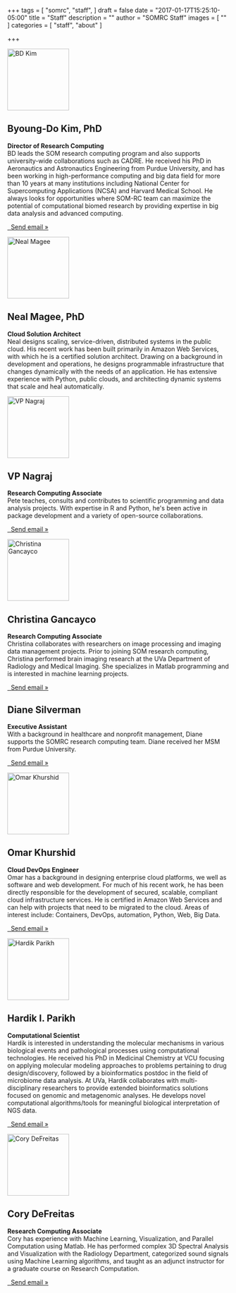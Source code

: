 +++
tags = [
  "somrc",
  "staff",
]
draft = false
date = "2017-01-17T15:25:10-05:00"
title = "Staff"
description = ""
author = "SOMRC Staff"
images = [
  ""
]
categories = [
  "staff",
  "about"
]

+++

<!-- Three columns of text below the carousel -->
<div class="row">
  <div class="col-lg-6">
    <img class="rounded-circle" src="https://somrc.virginia.edu/images/profile_bdkim.jpeg" alt="BD Kim" width="140" height="140">
    <h2>Byoung-Do Kim, PhD</h2>
    <p><b>Director of Research Computing</b> <br /> 
      BD leads the SOM research computing program and also supports university-wide collaborations such as CADRE. He received his PhD in Aeronautics and Astronautics Engineering from Purdue University, and has been working in high-performance computing and big data field for more than 10 years at many institutions including National Center for Supercomputing Applications (NCSA) and Harvard Medical School. He always looks for opportunities where SOM-RC team can maximize the potential of computational biomed research by providing expertise in big data analysis and advanced computing.
    </p>
    <p><a class="btn btn-secondary" href="mailto:bk7k@virginia.edu" role="button"><i class="far fa-envelope fa-lg"></i>&nbsp; Send email &raquo;</a></p>
  </div><!-- /.col-lg-6 -->
  <div class="col-lg-6">
    <img class="rounded-circle" src="https://somrc.virginia.edu/images/profile_nmagee.png" alt="Neal Magee" width="140" height="140">
    <h2>Neal Magee, PhD</h2>
    <p><b>Cloud Solution Architect</b> <br /> Neal designs scaling, service-driven, distributed systems in the public cloud. His recent work has been built primarily in Amazon Web Services, with which he is a certified solution architect. Drawing on a background in development and operations, he designs programmable infrastructure that changes dynamically with the needs of an application. He has extensive experience with Python, public clouds, and architecting dynamic systems that scale and heal automatically.</p>
    <p>
      <a class="btn btn-secondary" target="_new" href="mailto:nem2p@virginia.edu" role="button"><i class="far fa-envelope fa-lg"></i></a>
      <a class="btn btn-secondary" target="_new" href="https://stackoverflow.com/users/473488/neal" role="button"><i class="fab fa-stack-overflow fa-lg"></i></a>
      <a class="btn btn-secondary" target="_new" href="https://github.com/nmagee/" role="button"><i class="fab fa-github fa-lg"></i></a>
    </p>
  </div><!-- /.col-lg-6 -->
  <div class="col-lg-6">
    <img class="rounded-circle" src="https://avatars0.githubusercontent.com/u/8546787" alt="VP Nagraj" width="140" height="140">
    <h2>VP Nagraj</h2>
    <p><b>Research Computing Associate</b> <br /> Pete teaches, consults and contributes to scientific programming and data analysis projects.
With expertise in R and Python, he's been active in package development and a variety of open-source collaborations.</p>
    <p><a class="btn btn-secondary" href="mailto:vpnagraj@virginia.edu" role="button"><i class="far fa-envelope fa-lg"></i>&nbsp; Send email &raquo;</a></p>
  </div><!-- /.col-lg-6 -->
  <div class="col-lg-6">
    <img class="rounded-circle" src="https://avatars0.githubusercontent.com/u/17575107" alt="Christina Gancayco" width="140" height="140">
    <h2>Christina Gancayco</h2>
    <p><b>Research Computing Associate</b> <br /> Christina collaborates with researchers on image processing and imaging data management projects. Prior to joining SOM research computing, Christina performed brain imaging research at the UVa Department of Radiology and Medical Imaging. She specializes in Matlab programming and is interested in machine learning projects. </p>
    <p><a class="btn btn-secondary" href="mailto:cag3fr@virginia.edu" role="button"><i class="far fa-envelope fa-lg"></i>&nbsp; Send email &raquo;</a></p>
  </div><!-- /.col-lg-6 -->
  <!--Diane's profile-->
  <div class="col-lg-6">
<!--    <img class="rounded-circle" src="https://s3.amazonaws.com/ork-somrc-bucket/Diane-pic.jpg" alt="Diane Silverman" width="140" height="140"> -->
    <h2>Diane Silverman</h2>
    <p><b>Executive Assistant</b> <br />With a background in healthcare and nonprofit management, Diane supports the SOMRC research computing team. Diane received her MSM from Purdue University. </p>
    <p><a class="btn btn-secondary" href="mailto:sdb8c@virginia.edu" role="button"><i class="far fa-envelope fa-lg"></i>&nbsp; Send email &raquo;</a></p>
  </div><!-- /.col-lg-6 -->
  <!--Omar's profile-->
  <div class="col-lg-6">
    <img class="rounded-circle" src="/images/omar-kurshid.jpg" alt="Omar Khurshid" width="140" height="140">
    <h2>Omar Khurshid</h2>
    <p><b>Cloud DevOps Engineer</b> <br />Omar has a background in designing enterprise cloud platforms, we well as software and web development. For much of his recent work, he has been directly responsible for the development of secured, scalable, compliant cloud infrastructure services. He is certified in Amazon Web Services and can help with projects that need to be migrated to the cloud. Areas of interest include: Containers, DevOps, automation, Python, Web, Big Data. </p>
    <p><a class="btn btn-secondary" href="mailto:ork8s@virginia.edu" role="button"><i class="far fa-envelope fa-lg"></i>&nbsp; Send email &raquo;</a></p>
  </div><!-- /.col-lg-6 -->
  <!--Hardik's profile-->
  <div class="col-lg-6">
    <img class="rounded-circle" src="https://somrc.virginia.edu/images/ParikhHardik_pic.png" alt="Hardik Parikh" width="140" height="140">
    <h2>Hardik I. Parikh</h2>
    <p><b>Computational Scientist</b> <br />Hardik is interested in understanding the molecular mechanisms in various biological events and pathological processes using computational technologies. He received his PhD in Medicinal Chemistry at VCU focusing on applying molecular modeling approaches to problems pertaining to drug design/discovery, followed by a bioinformatics postdoc in the field of microbiome data analysis. At UVa, Hardik collaborates with multi-disciplinary researchers to provide extended bioinformatics solutions focused on genomic and metagenomic analyses. He develops novel computational algorithms/tools for meaningful biological interpretation of NGS data.</p>
    <p><a class="btn btn-secondary" href="mailto:hp7d@virginia.edu" role="button"><i class="far fa-envelope fa-lg"></i>&nbsp; Send email &raquo;</a></p>
  </div><!-- /.col-lg-6 -->
  <!--Cory's profile-->
  <div class="col-lg-6">
    <img class="rounded-circle" src="/images/CoryDeFreitasPhoto.jpg" alt="Cory DeFreitas" width="140" height="140">
    <h2>Cory DeFreitas</h2>
    <p><b>Research Computing Associate</b> <br />Cory has experience with Machine Learning, Visualization, and Parallel Computation using Matlab. He has performed complex 3D Spectral Analysis and Visualization with the Radiology Department, categorized sound signals using Machine Learning algorithms, and taught as an adjunct instructor for a graduate course on Research Computation. </p>
    <p><a class="btn btn-secondary" href="mailto:crd2jg@virginia.edu" role="button"><i class="far fa-envelope fa-lg"></i>&nbsp; Send email &raquo;</a></p>
  </div><!-- /.col-lg-6 -->
</div><!-- /.row -->
